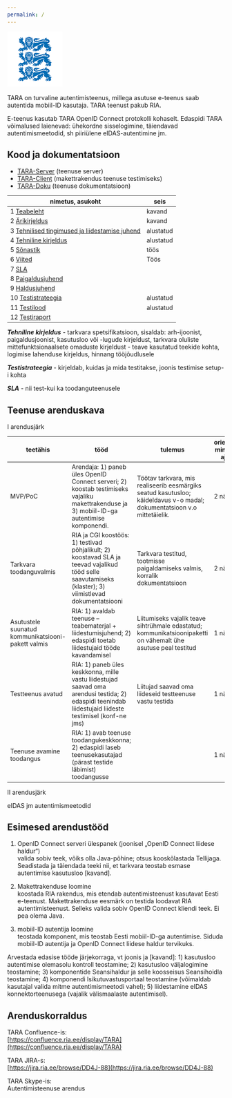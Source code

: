 ```yaml
---
permalink: /
---
```


![](img/LOVID.png)

TARA on turvaline autentimisteenus, millega asutuse e-teenus saab autentida mobiil-ID kasutaja.
TARA teenust pakub RIA.

E-teenus kasutab TARA OpenID Connect protokolli kohaselt. Edaspidi TARA võimalused laienevad: ühekordne sisselogimine, täiendavad autentimismeetodid, sh piiriülene eIDAS-autentimine jm. 

## Kood ja dokumentatsioon

- [TARA-Server](https://github.com/e-gov/TARA-Server) (teenuse server)
- [TARA-Client](https://github.com/e-gov/TARA-Client) (makettrakendus teenuse testimiseks)
- [TARA-Doku](https://github.com/e-gov/TARA-Doku) (teenuse dokumentatsioon)

| nimetus, asukoht             |  seis     |
|------------------------------|-----------|
| 1 [Teabeleht](Teabeleht)       | kavand    |
| 2 [Ärikirjeldus](Arikirjeldus) | kavand    |
| 3 [Tehnilised tingimused ja liidestamise juhend](Juhend) | alustatud |
| 4 [Tehniline kirjeldus](TehnilineKirjeldus) | alustatud   |
| 5 [Sõnastik](Sõnastik) | töös |  |
| 6 [Viited](Viited)   | Töös |   |
| 7 [SLA]()                      |            |
| 8 [Paigaldusjuhend]()          |            |
| 9 [Haldusjuhend]()   |            |
| 10 [Testistrateegia](Testistrateegia)  | alustatud           |
| 11 [Testilood](Testilood)                  |  alustatud      |
| 12 [Testiraport]()                |            |

***Tehniline kirjeldus*** - tarkvara spetsifikatsioon, sisaldab: arh-ijoonist, paigaldusjoonist, kasutusloo või -lugude kirjeldust, tarkvara oluliste mittefunktsionaalsete omaduste kirjeldust - teave kasutatud teekide kohta, logimise lahenduse kirjeldus, hinnang tööjõudlusele

***Testistrateegia*** - kirjeldab, kuidas ja mida testitakse, joonis testimise setup-i kohta

***SLA*** - nii test-kui ka toodanguteenusele

## Teenuse arenduskava

I arendusjärk

| teetähis | tööd | tulemus | orienteeruv, minimaalne ajakava |
|----------|------|---------|--------------|
| MVP/PoC  | Arendaja: 1) paneb üles OpenID Connect serveri; 2) koostab testimiseks vajaliku makettrakenduse ja 3) mobiil-ID-ga autentimise komponendi. | Töötav tarkvara, mis realiseerib eesmärgiks seatud kasutusloo; käideldavus v-o madal; dokumentatsioon v.o mittetäielik. | 2 nädalat |
| Tarkvara toodanguvalmis | RIA ja CGI koostöös: 1) testivad põhjalikult; 2) koostavad SLA ja teevad vajalikud tööd selle saavutamiseks (klaster); 3) viimistlevad dokumentatsiooni | Tarkvara testitud, tootmisse paigaldamiseks valmis, korralik dokumentatsioon | 2 nädalat |
| Asutustele suunatud kommunikatsiooni-pakett valmis | RIA: 1) avaldab teenuse – teabematerjal + liidestumisjuhend; 2) edaspidi toetab liidestujaid tööde kavandamisel | Liitumiseks vajalik teave sihtrühmale edastatud; kommunikatsioonipaketti on vähemalt ühe asutuse peal testitud | 1 nädal |
| Testteenus avatud | RIA: 1) paneb üles keskkonna, mille vastu liidestujad saavad oma arendusi testida; 2) edaspidi teenindab liidestujaid liideste testimisel (konf-ne jms) | Liitujad saavad oma liideseid testteenuse vastu testida | 1 nädal |
| Teenuse avamine toodangus | RIA: 1) avab teenuse toodangukeskkonna; 2) edaspidi laseb teenusekasutajad (pärast testide läbimist) toodangusse | | 1 nädal |

II arendusjärk

eIDAS jm autentimismeetodid

## Esimesed arendustööd
1)	OpenID Connect serveri ülespanek (joonisel „OpenID Connect liidese haldur“)<br>
valida sobiv teek, võiks olla Java-põhine; otsus kooskõlastada Tellijaga. Seadistada ja täiendada teeki nii, et tarkvara teostab esmase autentimise kasutusloo [kavand].

2)	Makettrakenduse loomine<br>
koostada RIA rakendus, mis etendab autentimisteenust kasutavat Eesti e-teenust. Makettrakenduse eesmärk on testida loodavat RIA autentimisteenust. Selleks valida sobiv OpenID Connect kliendi teek. Ei pea olema Java.

3)	mobiil-ID autentija loomine<br>
teostada komponent, mis teostab Eesti mobiil-ID-ga autentimise. Siduda mobiil-ID autentija  ja OpenID Connect liidese haldur tervikuks. 

Arvestada edasise tööde järjekorraga, vt joonis ja [kavand]: 1) kasutusloo autentimise olemasolu kontroll teostamine; 2) kasutusloo väljalogimine teostamine; 3) komponentide Seansihaldur ja selle koosseisus Seansihoidla teostamine; 4) komponendi Isikutuvastusportaal teostamine (võimaldab kasutajal valida mitme autentimismeetodi vahel); 5) liidestamine eIDAS konnektorteenusega (vajalik välismaalaste autentimisel).

## Arenduskorraldus

TARA Confluence-is:<br>
[https://confluence.ria.ee/display/TARA](https://confluence.ria.ee/display/TARA) 

TARA JIRA-s:<br>
[https://jira.ria.ee/browse/DD4J-88](https://jira.ria.ee/browse/DD4J-88) 

TARA Skype-is:<br>
Autentimisteenuse arendus





